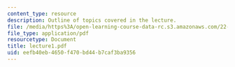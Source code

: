 ```yaml
---
content_type: resource
description: Outline of topics covered in the lecture.
file: /media/https%3A/open-learning-course-data-rc.s3.amazonaws.com/22-105-electromagnetic-interactions-fall-2005/eefb40eb4650f470bd44b7caf3ba9356_lecture1.pdf
file_type: application/pdf
resourcetype: Document
title: lecture1.pdf
uid: eefb40eb-4650-f470-bd44-b7caf3ba9356
---
```

